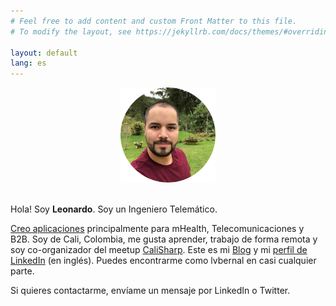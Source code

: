 ```yaml
---
# Feel free to add content and custom Front Matter to this file.
# To modify the layout, see https://jekyllrb.com/docs/themes/#overriding-theme-defaults

layout: default
lang: es
---
```


<center>
    <img src="/images/profile.png" height="152" />
    <br/><br/>
</center>

Hola! Soy __Leonardo__. Soy un Ingeniero Telemático.

[Creo aplicaciones](/es/apps) principalmente para mHealth, Telecomunicaciones y B2B. Soy de Cali, Colombia, me gusta aprender, trabajo de forma remota y soy co-organizador del meetup [CaliSharp](https://www.meetup.com/CaliSharpCO/). Este es mi [Blog](https://blog.lvbernal.com/) y mi [perfil de LinkedIn](https://www.linkedin.com/in/lvbernal/) (en inglés). Puedes encontrarme como lvbernal en casi cualquier parte.

Si quieres contactarme, envíame un mensaje por LinkedIn o Twitter.
